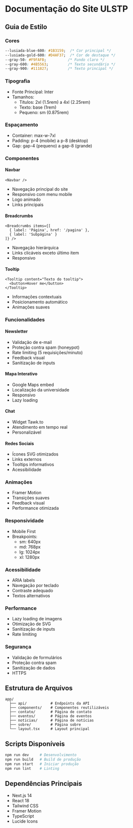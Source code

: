 # Documentação do Site ULSTP

## Guia de Estilo

### Cores
```css
--lusiada-blue-600: #1B3159;  /* Cor principal */
--lusiada-gold-600: #D4AF37;  /* Cor de destaque */
--gray-50: #F9FAFB;          /* Fundo claro */
--gray-600: #4B5563;         /* Texto secundário */
--gray-900: #111827;         /* Texto principal */
```

### Tipografia
- Fonte Principal: Inter
- Tamanhos:
  - Títulos: 2xl (1.5rem) a 4xl (2.25rem)
  - Texto: base (1rem)
  - Pequeno: sm (0.875rem)

### Espaçamento
- Container: max-w-7xl
- Padding: p-4 (mobile) a p-8 (desktop)
- Gap: gap-4 (pequeno) a gap-8 (grande)

### Componentes

#### Navbar
```tsx
<Navbar />
```
- Navegação principal do site
- Responsivo com menu mobile
- Logo animado
- Links principais

#### Breadcrumbs
```tsx
<Breadcrumbs items={[
  { label: 'Página', href: '/pagina' },
  { label: 'Subpágina' }
]} />
```
- Navegação hierárquica
- Links clicáveis exceto último item
- Responsivo

#### Tooltip
```tsx
<Tooltip content="Texto do tooltip">
  <button>Hover me</button>
</Tooltip>
```
- Informações contextuais
- Posicionamento automático
- Animações suaves

### Funcionalidades

#### Newsletter
- Validação de e-mail
- Proteção contra spam (honeypot)
- Rate limiting (5 requisições/minuto)
- Feedback visual
- Sanitização de inputs

#### Mapa Interativo
- Google Maps embed
- Localização da universidade
- Responsivo
- Lazy loading

#### Chat
- Widget Tawk.to
- Atendimento em tempo real
- Personalizável

#### Redes Sociais
- Ícones SVG otimizados
- Links externos
- Tooltips informativos
- Acessibilidade

### Animações
- Framer Motion
- Transições suaves
- Feedback visual
- Performance otimizada

### Responsividade
- Mobile First
- Breakpoints:
  - sm: 640px
  - md: 768px
  - lg: 1024px
  - xl: 1280px

### Acessibilidade
- ARIA labels
- Navegação por teclado
- Contraste adequado
- Textos alternativos

### Performance
- Lazy loading de imagens
- Otimização de SVG
- Sanitização de inputs
- Rate limiting

### Segurança
- Validação de formulários
- Proteção contra spam
- Sanitização de dados
- HTTPS

## Estrutura de Arquivos
```
app/
  ├── api/           # Endpoints da API
  ├── components/    # Componentes reutilizáveis
  ├── contato/       # Página de contato
  ├── eventos/       # Página de eventos
  ├── noticias/      # Página de notícias
  ├── sobre/         # Página sobre
  └── layout.tsx     # Layout principal
```

## Scripts Disponíveis
```bash
npm run dev     # Desenvolvimento
npm run build   # Build de produção
npm run start   # Iniciar produção
npm run lint    # Linting
```

## Dependências Principais
- Next.js 14
- React 18
- Tailwind CSS
- Framer Motion
- TypeScript
- Lucide Icons 